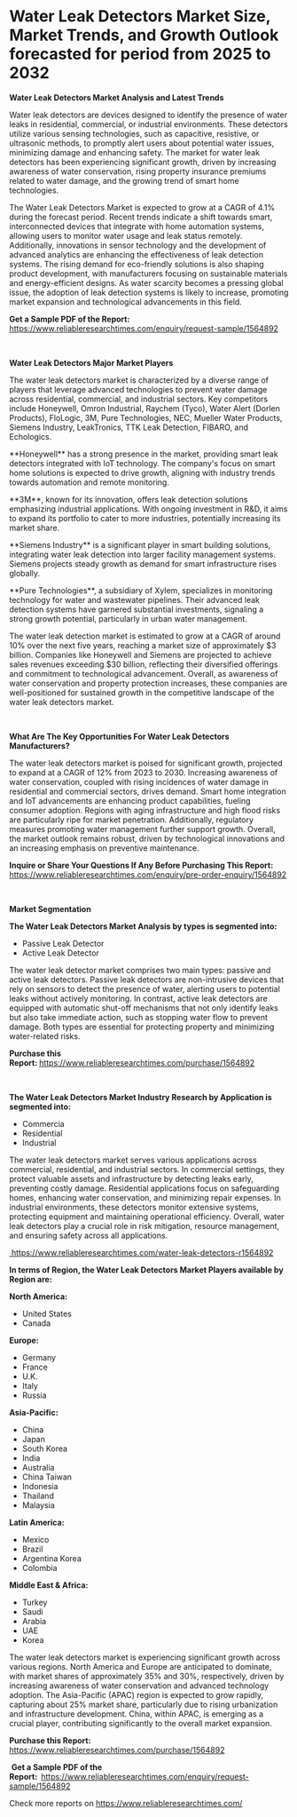 <p><h1>Water Leak Detectors Market Size, Market Trends, and Growth Outlook forecasted for period from 2025 to 2032</h1></p><p><strong>Water Leak Detectors Market Analysis and Latest Trends</strong></p>
<p><p>Water leak detectors are devices designed to identify the presence of water leaks in residential, commercial, or industrial environments. These detectors utilize various sensing technologies, such as capacitive, resistive, or ultrasonic methods, to promptly alert users about potential water issues, minimizing damage and enhancing safety. The market for water leak detectors has been experiencing significant growth, driven by increasing awareness of water conservation, rising property insurance premiums related to water damage, and the growing trend of smart home technologies.</p><p>The Water Leak Detectors Market is expected to grow at a CAGR of 4.1% during the forecast period. Recent trends indicate a shift towards smart, interconnected devices that integrate with home automation systems, allowing users to monitor water usage and leak status remotely. Additionally, innovations in sensor technology and the development of advanced analytics are enhancing the effectiveness of leak detection systems. The rising demand for eco-friendly solutions is also shaping product development, with manufacturers focusing on sustainable materials and energy-efficient designs. As water scarcity becomes a pressing global issue, the adoption of leak detection systems is likely to increase, promoting market expansion and technological advancements in this field.</p></p>
<p><strong>Get a Sample PDF of the Report:&nbsp;</strong> <a href="https://www.reliableresearchtimes.com/enquiry/request-sample/1564892?utm_campaign=3184&utm_medium=2&utm_source=Github&utm_content=ia&utm_term=05032025&utm_id=water-leak-detectors">https://www.reliableresearchtimes.com/enquiry/request-sample/1564892</a></p>
<p>&nbsp;</p>
<p><strong>Water Leak Detectors Major Market Players</strong></p>
<p><p>The water leak detectors market is characterized by a diverse range of players that leverage advanced technologies to prevent water damage across residential, commercial, and industrial sectors. Key competitors include Honeywell, Omron Industrial, Raychem (Tyco), Water Alert (Dorlen Products), FloLogic, 3M, Pure Technologies, NEC, Mueller Water Products, Siemens Industry, LeakTronics, TTK Leak Detection, FIBARO, and Echologics.</p><p>**Honeywell** has a strong presence in the market, providing smart leak detectors integrated with IoT technology. The company's focus on smart home solutions is expected to drive growth, aligning with industry trends towards automation and remote monitoring. </p><p>**3M**, known for its innovation, offers leak detection solutions emphasizing industrial applications. With ongoing investment in R&D, it aims to expand its portfolio to cater to more industries, potentially increasing its market share.</p><p>**Siemens Industry** is a significant player in smart building solutions, integrating water leak detection into larger facility management systems. Siemens projects steady growth as demand for smart infrastructure rises globally.</p><p>**Pure Technologies**, a subsidiary of Xylem, specializes in monitoring technology for water and wastewater pipelines. Their advanced leak detection systems have garnered substantial investments, signaling a strong growth potential, particularly in urban water management.</p><p>The water leak detection market is estimated to grow at a CAGR of around 10% over the next five years, reaching a market size of approximately $3 billion. Companies like Honeywell and Siemens are projected to achieve sales revenues exceeding $30 billion, reflecting their diversified offerings and commitment to technological advancement. Overall, as awareness of water conservation and property protection increases, these companies are well-positioned for sustained growth in the competitive landscape of the water leak detectors market.</p></p>
<p>&nbsp;</p>
<p><strong>What Are The Key Opportunities For Water Leak Detectors Manufacturers?</strong></p>
<p><p>The water leak detectors market is poised for significant growth, projected to expand at a CAGR of 12% from 2023 to 2030. Increasing awareness of water conservation, coupled with rising incidences of water damage in residential and commercial sectors, drives demand. Smart home integration and IoT advancements are enhancing product capabilities, fueling consumer adoption. Regions with aging infrastructure and high flood risks are particularly ripe for market penetration. Additionally, regulatory measures promoting water management further support growth. Overall, the market outlook remains robust, driven by technological innovations and an increasing emphasis on preventive maintenance.</p></p>
<p><strong>Inquire or Share Your Questions If Any Before Purchasing This Report:</strong> <a href="https://www.reliableresearchtimes.com/enquiry/pre-order-enquiry/1564892?utm_campaign=3184&utm_medium=2&utm_source=Github&utm_content=ia&utm_term=05032025&utm_id=water-leak-detectors">https://www.reliableresearchtimes.com/enquiry/pre-order-enquiry/1564892</a></p>
<p>&nbsp;</p>
<p><strong>Market Segmentation</strong></p>
<p><strong>The Water Leak Detectors Market Analysis by types is segmented into:</strong></p>
<p><ul><li>Passive Leak Detector</li><li>Active Leak Detector</li></ul></p>
<p><p>The water leak detector market comprises two main types: passive and active leak detectors. Passive leak detectors are non-intrusive devices that rely on sensors to detect the presence of water, alerting users to potential leaks without actively monitoring. In contrast, active leak detectors are equipped with automatic shut-off mechanisms that not only identify leaks but also take immediate action, such as stopping water flow to prevent damage. Both types are essential for protecting property and minimizing water-related risks.</p></p>
<p><strong>Purchase this Report:&nbsp;</strong><a href="https://www.reliableresearchtimes.com/purchase/1564892?utm_campaign=3184&utm_medium=2&utm_source=Github&utm_content=ia&utm_term=05032025&utm_id=water-leak-detectors">https://www.reliableresearchtimes.com/purchase/1564892</a></p>
<p>&nbsp;</p>
<p><strong>The Water Leak Detectors Market Industry Research by Application is segmented into:</strong></p>
<p><ul><li>Commercia</li><li>Residential</li><li>Industrial</li></ul></p>
<p><p>The water leak detectors market serves various applications across commercial, residential, and industrial sectors. In commercial settings, they protect valuable assets and infrastructure by detecting leaks early, preventing costly damage. Residential applications focus on safeguarding homes, enhancing water conservation, and minimizing repair expenses. In industrial environments, these detectors monitor extensive systems, protecting equipment and maintaining operational efficiency. Overall, water leak detectors play a crucial role in risk mitigation, resource management, and ensuring safety across all applications.</p></p>
<p><a href="https://www.reliableresearchtimes.com/water-leak-detectors-r1564892?utm_campaign=3184&utm_medium=2&utm_source=Github&utm_content=ia&utm_term=05032025&utm_id=water-leak-detectors">&nbsp;https://www.reliableresearchtimes.com/water-leak-detectors-r1564892</a></p>
<p><strong>In terms of Region, the Water Leak Detectors Market Players available by Region are:</strong></p>
<p>
    <p> <strong> North America: </strong>
        <ul>
            <li>United States</li>
            <li>Canada</li>
        </ul>
        </p> 
    <p> <strong> Europe: </strong>
        <ul>
            <li>Germany</li>
            <li>France</li>
            <li>U.K.</li>
            <li>Italy</li>
            <li>Russia</li>
        </ul>
        </p> 
    <p> <strong> Asia-Pacific: </strong>
        <ul>
            <li>China</li>
            <li>Japan</li>
            <li>South Korea</li>
            <li>India</li>
            <li>Australia</li>
            <li>China Taiwan</li>
            <li>Indonesia</li>
            <li>Thailand</li>
            <li>Malaysia</li>
        </ul>
        </p> 
    <p> <strong> Latin America: </strong>
        <ul>
            <li>Mexico</li>
            <li>Brazil</li>
            <li>Argentina Korea</li>
            <li>Colombia</li>
        </ul>
        </p> 
    <p> <strong> Middle East & Africa: </strong>
        <ul>
            <li>Turkey</li>
            <li>Saudi</li>
            <li>Arabia</li>
            <li>UAE</li>
            <li>Korea</li>
        </ul>
    </p>
    </p>
<p><p>The water leak detectors market is experiencing significant growth across various regions. North America and Europe are anticipated to dominate, with market shares of approximately 35% and 30%, respectively, driven by increasing awareness of water conservation and advanced technology adoption. The Asia-Pacific (APAC) region is expected to grow rapidly, capturing about 25% market share, particularly due to rising urbanization and infrastructure development. China, within APAC, is emerging as a crucial player, contributing significantly to the overall market expansion.</p></p>
<p><strong>Purchase this Report: </strong><a href="https://www.reliableresearchtimes.com/purchase/1564892?utm_campaign=3184&utm_medium=2&utm_source=Github&utm_content=ia&utm_term=05032025&utm_id=water-leak-detectors">https://www.reliableresearchtimes.com/purchase/1564892</a></p>
<p>&nbsp;<strong>Get a Sample PDF of the Report:&nbsp;&nbsp;</strong><a href="https://www.reliableresearchtimes.com/enquiry/request-sample/1564892?utm_campaign=3184&utm_medium=2&utm_source=Github&utm_content=ia&utm_term=05032025&utm_id=water-leak-detectors">https://www.reliableresearchtimes.com/enquiry/request-sample/1564892</a></p>
<p><strong></strong></p>
<p>Check more reports on <a href="https://www.reliableresearchtimes.com/?utm_campaign=3184&utm_medium=2&utm_source=Github&utm_content=ia&utm_term=05032025&utm_id=water-leak-detectors">https://www.reliableresearchtimes.com/</a></p>